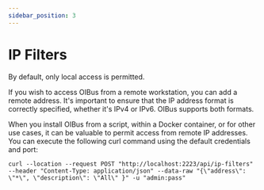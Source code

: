 ```yaml
---
sidebar_position: 3
---
```


# IP Filters
By default, only local access is permitted.

If you wish to access OIBus from a remote workstation, you can add a remote address. It's important to ensure that the 
IP address format is correctly specified, whether it's IPv4 or IPv6. OIBus supports both formats.


When you install OIBus from a script, within a Docker container, or for other use cases, it can be valuable to permit access 
from remote IP addresses. You can execute the following curl command using the default credentials and port:
```curl title="curl command"
curl --location --request POST "http://localhost:2223/api/ip-filters" --header "Content-Type: application/json" --data-raw "{\"address\": \"*\", \"description\": \"All\" }" -u "admin:pass"
```